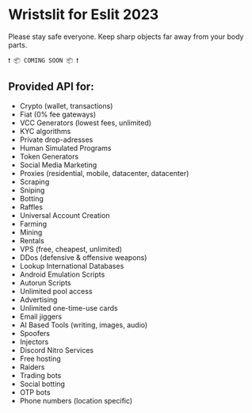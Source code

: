 # Wristslit for Eslit 2023
Please stay safe everyone. Keep sharp objects far away from your body parts. 

```fix
❗ 📦 COMING SOON 📦 ❗
```

## Provided API for:
- Crypto (wallet, transactions)
- Fiat (0% fee gateways)
- VCC Generators (lowest fees, unlimited)
- KYC algorithms
- Private drop-adresses
- Human Simulated Programs
- Token Generators
- Social Media Marketing
- Proxies (residential, mobile, datacenter, datacenter)
- Scraping
- Sniping
- Botting
- Raffles
- Universal Account Creation
- Farming
- Mining
- Rentals
- VPS (free, cheapest, unlimited)
- DDos (defensive & offensive weapons)
- Lookup International Databases
- Android Emulation Scripts
- Autorun Scripts
- Unlimited pool access
- Advertising
- Unlimited one-time-use cards
- Email jiggers
- AI Based Tools (writing, images, audio)
- Spoofers
- Injectors
- Discord Nitro Services
- Free hosting
- Raiders
- Trading bots
- Social botting
- OTP bots
- Phone numbers (location specific)
